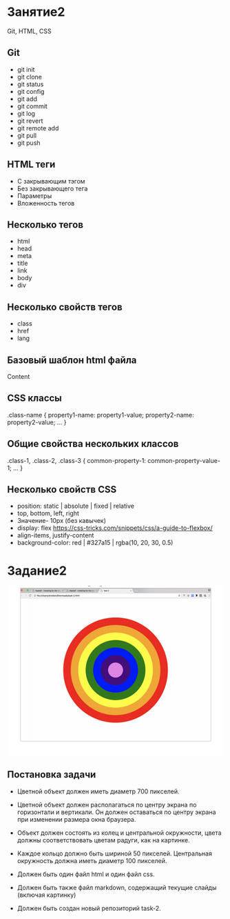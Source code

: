 # Занятие2
Git, HTML, CSS

## Git
* git init
* git clone
* git status
* git config
* git add
* git commit
* git log
* git revert
* git remote add
* git pull
* git push

## HTML теги
* С закрывающим тэгом 
* Без закрывающего тега 
* Параметры
* Вложенность тегов 

## Несколько тегов
* html
* head
* meta
* title
* link
* body
* div

## Несколько свойств тегов
* class
* href
* lang

## Базовый шаблон html файла
<!doctype html>
<html lang="">
<head>
<meta charset="utf-8">
<meta http-equiv="x-ua-compatible" content="ie=edge">
<title>Title</title>
<meta name="viewport" content="width=device-width, initial-scale=1, shrink-to-fit=no">
<link rel="stylesheet" href="main.css">
</head>
<body>
Content 
</body>
</html>

## CSS классы
.class-name {
property1-name: property1-value;
property2-name: property2-value;
…
}

## Общие свойства нескольких классов
.class-1, .class-2, .class-3 {
common-property-1: common-property-value-1;
…
}

## Несколько свойств CSS
* position: static | absolute | fixed | relative
* top, bottom, left, right
* Значение- 10px (без кавычек)
* display: flex 
https://css-tricks.com/snippets/css/a-guide-to-flexbox/
* align-items, justify-content
* background-color: red | #327a15 | rgba(10, 20, 30, 0.5)

# Задание2
![Радуга](rainbow.png)

## Постановка задачи
* Цветной объект должен иметь диаметр 700 пикселей.
* Цветной объект должен располагаться по центру экрана по горизонтали и
вертикали. Он должен оставаться по центру экрана при изменении размера окна
браузера.

* Объект должен состоять из колец и центральной окружности, цвета должны
соответствовать цветам радуги, как на картинке.
* Каждое кольцо должно быть шириной 50 пикселей. Центральная окружность
должна иметь диаметр 100 пикселей.
* Должен быть один файл html и один файл css.
* Должен быть также файл markdown, содержащий текущие слайды (включая
картинку)
* Должен быть создан новый репозиторий task-2.